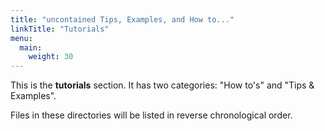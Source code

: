 ```yaml
---
title: "uncontained Tips, Examples, and How to..."
linkTitle: "Tutorials"
menu:
  main:
    weight: 30
---
```



This is the **tutorials** section. It has two categories: "How to's" and "Tips & Examples".

Files in these directories will be listed in reverse chronological order.
